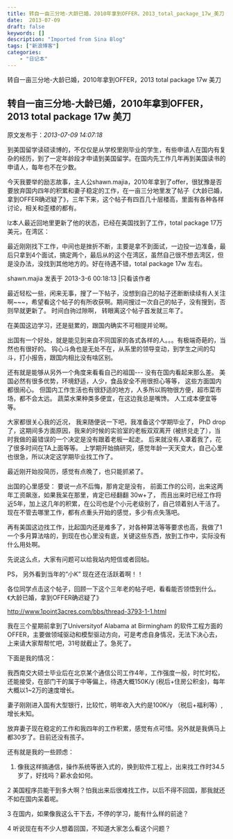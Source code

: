 ```yaml
---
title: 转自一亩三分地-大龄已婚，2010年拿到OFFER，2013_total_package_17w_美刀
date:  2013-07-09
draft: false
keywords: []
description: "Imported from Sina Blog"
tags: ["新浪博客"]
categories: 
    - "日记本"
---
```

转自一亩三分地-大龄已婚，2010年拿到OFFER，2013 total package 17w 美刀
## 转自一亩三分地-大龄已婚，2010年拿到OFFER，2013 total package 17w 美刀

 原文发布于：*2013-07-09 14:07:18*

到美国留学读硕读博的，不仅仅是从学校里刚毕业的学生，有些申请人在国内有复杂的经历，到了一定年龄段才申请到美国留学。在国内先工作几年再到美国读书的申请人，每年也不在少数。

今天我要举的励志故事，主人公shawn.majia，2010年拿到了offer，很犹豫是否要放弃国内四年的积累和妻子稳定的工作，在一亩三分地里发了帖子《大龄已婚，拿到OFFER确迟疑了》，三年下来，这个帖子有四百几十层楼高，里面有各种各样讨论，相关和歪楼的都有。

lz本人最近回地里更新了他的状态，已经在美国找到了工作，total
package 17万美元，在湾区：

最近刚刚找下工作，中间也是挫折不断，主要是拿不到面试，一边投一边准备，最后只拿到4个面试，搞定两个，最后从的这个在湾区，虽然自己很不想去湾区，但是没办法，没找到其他地方的。好在待遇不错，total package 17w 左右。

 

shawn.majia 
发表于 2013-3-6 00:18:13 |只看该作者

最近轻松一些，闲来无事，搜了一下帖子，没想到自己的帖子还断断续续有人关注啊~~~，希望看这个帖子的有所收获啊。期间搜过一次自己的帖子，没有搜到，否则早就更新了。
时间白驹过隙啊，
转眼离这个帖子首发就三年了。

在美国这边学习，还是挺累的，跟国内确实不可相提并论啊。

出国有一个好处，就是能见到来自不同国家的各式各样的人。。。有极端奇葩的，当然也有很好的。
钩心斗角也是无处不在，从系里的领导变动，到学生之间的勾斗，打小报告，跟国内相比没有啥区别。

还有就是能够从另外一个角度来看看自己的祖国--- 
没有在国内看起来那么差。
美国必然有很多优势，环境舒适，人少，食品安全不用很担心等等，
这些方面国内都很闹心。
但国内工作生活也有很舒适的地方，人多所以购物很方便，超市菜市场，都不会太远。
蔬菜水果种类多便宜，在这边我总是嘴馋。
人工成本便宜等等。

 

大家都很关心我的近况，
我来随便说一下吧，我准备这个学期毕业了， PhD drop了，这期间多方面原因，我来的时候的实验室的老板双双离开
(被挤兑走了），当时我做的最错误的一个决定是没有跟着老板一起走。
后来就没有人罩着我了，花了很多时间在TA上面等等。
上学期开始搞研究，感觉年龄一天天变大，自己心里也很急，所以决定这学期毕业找工作了。

最近刚开始投简历，感觉有点晚了，也只能抓紧了。

 

出国的心里感受：
要说一点不后悔，那肯定是没有，
前面工作的公司，出来这两年工资飙涨，如果我呆在那里，肯定已经翻翻 30w+了，
而且出来时已经工作将近5年，加上这几年的积累，在公司也是个小元老级别了，自己领着别人干活了。现在不管去哪里工作，都有点重头开始的感觉，多少有点失落吧。

再有美国这边找工作，比起国内还是难多了，对各种算法等等要求也高，我做了1一个多月算法啥的，到现在也心里没有底，关键这些东西，放到工作中，实际没有什么用处啊。

 

先说这么点，大家有问题可以给我站内短信或者回帖。

PS，
另外看到当年的“小K”
现在还在活跃着啊！！

 

各位同学点击这个帖子，回顾一下这个三年老的帖子吧，看看能否领悟到什么。《大龄已婚，拿到OFFER确迟疑了》 

http://www.1point3acres.com/bbs/thread-3793-1-1.html 

我在三个星期前拿到了Universityof Alabama at Birmingham 
的软件工程方面的OFFER，主要做领域驱动和模型驱动方向，可是考虑自身情况，无法下决心去，上来请大家帮帮忙吧，31号就截止了。急死了。 

下面是我的情况：

 我西南交大硕士毕业后在北京某个通信公司工作4年，工作强度一般，时忙时松，还能接受，在部门干的属于中等偏上，待遇大概150K/y
(税后+住房公积金)，每年大概以1~2万的速度增长。 

妻子刚刚进入国有大型银行，比较忙，明年收入大约是100K/y 
（税后+福利等）,增长未知。 

放弃妻子现在稳定的工作和我四年的工作积累，感觉有点可惜。另外就是我俩马上都30岁了。目前还没有孩子。

 

还有就是我的一些顾虑：

1. 像我这样搞通信，操作系统等嵌入式的，换到软件工程上，出来找工作时34.5岁了，好找吗？薪水会如何。

 

2
美国程序员能干到多大啊？怕我出来后很难找工作，以后不得不回国，那我就还不如在国内呆着呢。

 

3 在国内，如果像我这么干下去，不停的学习，能有什么样的前途？

 

4 听说现在有不少人想着回国，不知道大家怎么看这个问题？

 

 


